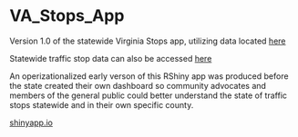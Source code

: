 # VA_Stops_App
Version 1.0 of the statewide Virginia Stops app, utilizing data located
[here](https://data.virginia.gov/stories/s/Virginia-Community-Policing-Act-Data-Collection/rden-cz3h/)

Statewide traffic stop data can also be accessed [here](https://www.albemarle.org/government/police/virginia-community-policing-act-data/-folder-1770-3077#docan3077_4195_2473)

An operizationalized early verson of this RShiny app was produced before the state created their own dashboard so community advocates and members of the general public could better understand the state of traffic stops statewide and in their own specific county.

[shinyapp.io](https://wunschelf.shinyapps.io/virginia_traffic_stops/)
